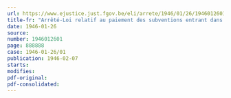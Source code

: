 ```yaml
---
url: https://www.ejustice.just.fgov.be/eli/arrete/1946/01/26/1946012601/justel
title-fr: "Arrêté-Loi relatif au paiement des subventions entrant dans le cadre de la politique d'intervention en matière de ravitaillement du pays (abrogé par AL 23-02-1947)"
date: 1946-01-26
source:
number: 1946012601
page: 888888
case: 1946-01-26/01
publication: 1946-02-07
starts:
modifies:
pdf-original:
pdf-consolidated:
---
```


